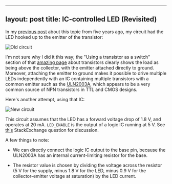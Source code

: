 
---
layout: post
title: IC-controlled LED (Revisited)
---

In my [previous post][prev] about this topic from five years ago, my circuit had
the LED hooked up to the emitter of the transistor:

![Old circuit](/circuits/images/5v_ic_controlled_led.png)

I'm not sure why I did it this way; the "Using a transistor as a switch" section
of that [amazing page][kpsec] about transistors clearly shows the load as being
above the collector, with the emitter attached directly to ground. Moreover,
attaching the emitter to ground makes it possible to drive multiple LEDs
independently with an IC containing multiple transistors with a common emitter
such as the [ULN2003A][], which appears to be a very common source of NPN
transistors in TTL and CMOS designs.

Here's another attempt, using that IC:

![New circuit](/circuits/images/5v_ic_controlled_led_2nd_try.png)

This circuit assumes that the LED has a forward voltage drop of 1.8 V, and
operates at 20 mA. `LED_ENABLE` is the output of a logic IC running at 5 V. See
[this][se] StackExchange question for discussion.

A few things to note:

*   We can directly connect the logic IC output to the base pin, because the
    ULN2003A has an internal current-limiting resistor for the base.

*   The resistor value is chosen by dividing the voltage across the resistor (5
    V for the supply, minus 1.8 V for the LED, minus 0.9 V for the
    collector-emitter voltage at saturation) by the LED current.

[prev]: http://jacobsa.github.io/circuits/2010/10/03/ic-controlled-led.html
[kpsec]: http://electronicsclub.info/transistorcircuits.htm
[ULN2003A]: http://www.st.com/web/en/resource/technical/document/datasheet/CD00001244.pdf
[se]: http://electronics.stackexchange.com/q/166064/72857
